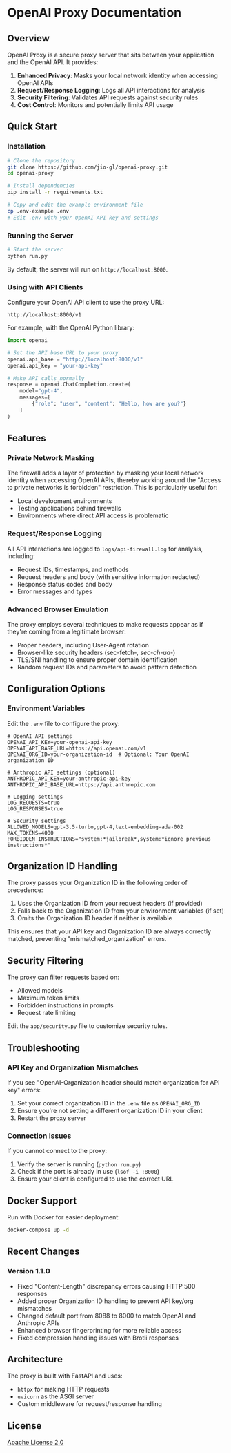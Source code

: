 # OpenAI Proxy Documentation

## Overview

OpenAI Proxy is a secure proxy server that sits between your application and the OpenAI API. It provides:

1. **Enhanced Privacy**: Masks your local network identity when accessing OpenAI APIs
2. **Request/Response Logging**: Logs all API interactions for analysis
3. **Security Filtering**: Validates API requests against security rules
4. **Cost Control**: Monitors and potentially limits API usage

## Quick Start

### Installation

```bash
# Clone the repository
git clone https://github.com/jio-gl/openai-proxy.git
cd openai-proxy

# Install dependencies
pip install -r requirements.txt

# Copy and edit the example environment file
cp .env-example .env
# Edit .env with your OpenAI API key and settings
```

### Running the Server

```bash
# Start the server
python run.py
```

By default, the server will run on `http://localhost:8000`.

### Using with API Clients

Configure your OpenAI API client to use the proxy URL:

```
http://localhost:8000/v1
```

For example, with the OpenAI Python library:

```python
import openai

# Set the API base URL to your proxy
openai.api_base = "http://localhost:8000/v1"
openai.api_key = "your-api-key"

# Make API calls normally
response = openai.ChatCompletion.create(
    model="gpt-4",
    messages=[
        {"role": "user", "content": "Hello, how are you?"}
    ]
)
```

## Features

### Private Network Masking

The firewall adds a layer of protection by masking your local network identity when accessing OpenAI APIs, thereby working around the "Access to private networks is forbidden" restriction. This is particularly useful for:

- Local development environments
- Testing applications behind firewalls
- Environments where direct API access is problematic

### Request/Response Logging

All API interactions are logged to `logs/api-firewall.log` for analysis, including:

- Request IDs, timestamps, and methods
- Request headers and body (with sensitive information redacted)
- Response status codes and body
- Error messages and types

### Advanced Browser Emulation

The proxy employs several techniques to make requests appear as if they're coming from a legitimate browser:

- Proper headers, including User-Agent rotation
- Browser-like security headers (sec-fetch-*, sec-ch-ua-*)
- TLS/SNI handling to ensure proper domain identification
- Random request IDs and parameters to avoid pattern detection

## Configuration Options

### Environment Variables

Edit the `.env` file to configure the proxy:

```
# OpenAI API settings
OPENAI_API_KEY=your-openai-api-key
OPENAI_API_BASE_URL=https://api.openai.com/v1
OPENAI_ORG_ID=your-organization-id  # Optional: Your OpenAI organization ID

# Anthropic API settings (optional)
ANTHROPIC_API_KEY=your-anthropic-api-key
ANTHROPIC_API_BASE_URL=https://api.anthropic.com

# Logging settings
LOG_REQUESTS=true
LOG_RESPONSES=true

# Security settings
ALLOWED_MODELS=gpt-3.5-turbo,gpt-4,text-embedding-ada-002
MAX_TOKENS=4000
FORBIDDEN_INSTRUCTIONS="system:*jailbreak*,system:*ignore previous instructions*"
```

## Organization ID Handling

The proxy passes your Organization ID in the following order of precedence:

1. Uses the Organization ID from your request headers (if provided)
2. Falls back to the Organization ID from your environment variables (if set)
3. Omits the Organization ID header if neither is available

This ensures that your API key and Organization ID are always correctly matched, preventing "mismatched_organization" errors.

## Security Filtering

The proxy can filter requests based on:

- Allowed models
- Maximum token limits
- Forbidden instructions in prompts
- Request rate limiting

Edit the `app/security.py` file to customize security rules.

## Troubleshooting

### API Key and Organization Mismatches

If you see "OpenAI-Organization header should match organization for API key" errors:

1. Set your correct organization ID in the `.env` file as `OPENAI_ORG_ID`
2. Ensure you're not setting a different organization ID in your client
3. Restart the proxy server

### Connection Issues

If you cannot connect to the proxy:

1. Verify the server is running (`python run.py`)
2. Check if the port is already in use (`lsof -i :8000`)
3. Ensure your client is configured to use the correct URL

## Docker Support

Run with Docker for easier deployment:

```bash
docker-compose up -d
```

## Recent Changes

### Version 1.1.0

- Fixed "Content-Length" discrepancy errors causing HTTP 500 responses
- Added proper Organization ID handling to prevent API key/org mismatches
- Changed default port from 8088 to 8000 to match OpenAI and Anthropic APIs
- Enhanced browser fingerprinting for more reliable access
- Fixed compression handling issues with Brotli responses

## Architecture

The proxy is built with FastAPI and uses:

- `httpx` for making HTTP requests
- `uvicorn` as the ASGI server
- Custom middleware for request/response handling

## License

[Apache License 2.0](LICENSE) 